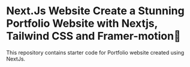# Next.Js Website Create a Stunning Portfolio Website with Nextjs, Tailwind CSS and Framer-motion🌟


This repository contains starter code for Portfolio website created using NextJs. <br />
